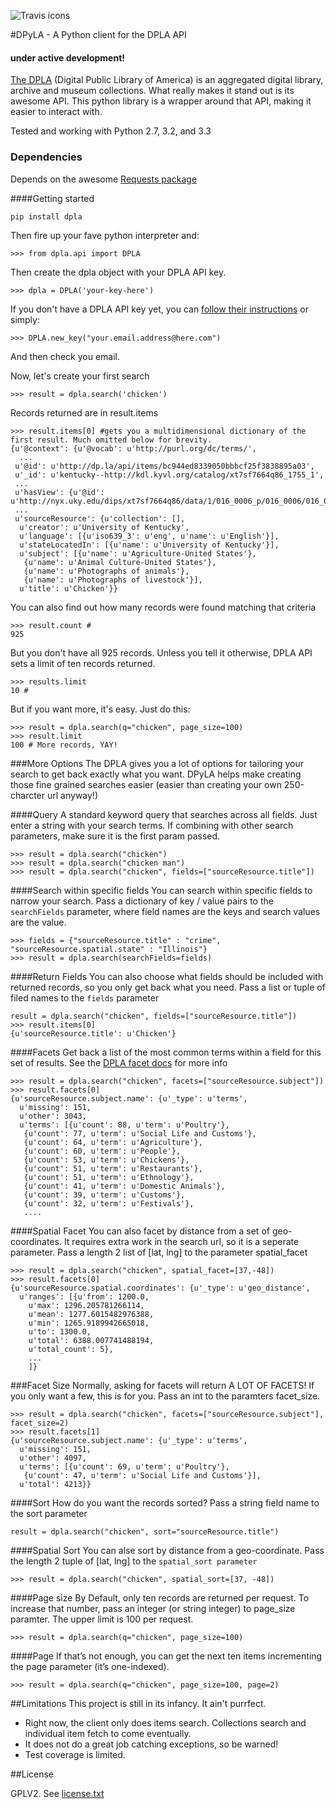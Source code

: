 ![Travis icons](https://travis-ci.org/bibliotechy/DPyLA.png)


#DPyLA - A Python client for the DPLA API
#### under active development! 

[The DPLA](http://dp.la) (Digital Public Library of America) is an aggregated
digital library, archive and museum collections. What really makes it stand
out is its awesome API. This python library is a wrapper around that API,
making it easier to interact with.

Tested and working with Python 2.7, 3.2, and 3.3

### Dependencies
Depends on the awesome [Requests package](http://www.python-requests.org/en/latest/)

####Getting started

`pip install dpla`

Then fire up your fave python interpreter and:

`>>> from dpla.api import DPLA`

Then create the dpla object with your DPLA API key.

`>>> dpla = DPLA('your-key-here')` 

If you don't have a DPLA API key yet, you can
[follow their instructions](http://dp.la/info/developers/codex/policies/#get-a-key)
or simply:

`>>> DPLA.new_key("your.email.address@here.com")`

And then check you email.


Now, let's create your first search

`>>> result = dpla.search('chicken')`

Records returned are in result.items

```
>>> result.items[0] #gets you a multidimensional dictionary of the first result. Much omitted below for brevity.
{u'@context': {u'@vocab': u'http://purl.org/dc/terms/',
  ...
 u'@id': u'http://dp.la/api/items/bc944ed8339050bbbcf25f3838895a03',
 u'_id': u'kentucky--http://kdl.kyvl.org/catalog/xt7sf7664q86_1755_1',
 ...
 u'hasView': {u'@id': u'http://nyx.uky.edu/dips/xt7sf7664q86/data/1/016_0006_p/016_0006/016_0006.jpg'},
 ...
 u'sourceResource': {u'collection': [],
  u'creator': u'University of Kentucky',
  u'language': [{u'iso639_3': u'eng', u'name': u'English'}],
  u'stateLocatedIn': [{u'name': u'University of Kentucky'}],
  u'subject': [{u'name': u'Agriculture-United States'},
   {u'name': u'Animal Culture-United States'},
   {u'name': u'Photographs of animals'},
   {u'name': u'Photographs of livestock'}],
  u'title': u'Chicken'}}
```

You can also find out how many records were found matching that criteria
```
>>> result.count # 
925
```

But you don't have all 925 records. Unless you tell it otherwise, DPLA API sets a limit of ten records returned. 
```
>>> results.limit 
10 # 
```


But if you want more, it's easy. Just do this:
```
>>> result = dpla.search(q="chicken", page_size=100)
>>> result.limit
100 # More records, YAY!
```

###More Options
The DPLA gives you a lot of options for tailoring your search to get back exactly what you want. DPyLA helps make creating those fine grained searches easier (easier than creating your own 250-charcter url anyway!) 

####Query
A standard keyword query that searches across all fields.
Just enter a string with your search terms. If combining with other search parameters, make sure it is the first param passed.
```
>>> result = dpla.search("chicken")
>>> result = dpla.search("chicken man")
>>> result = dpla.search("chicken", fields=["sourceResource.title"])
```

####Search within specific fields
You can search within specific fields to narrow your search. 
Pass a dictionary of key / value pairs to the `searchFields` parameter, where field names are the keys and search values are the value.
```
>>> fields = {"sourceResource.title" : "crime", "sourceResource.spatial.state" : "Illinois"}
>>> result = dpla.search(searchFields=fields)
```

####Return Fields
You can also choose what fields should be included with returned records, so you only get back what you need.
Pass a list or tuple of filed names to the `fields` parameter 
```
result = dpla.search("chicken", fields=["sourceResource.title"])
>>> result.items[0]
{u'sourceResource.title': u'Chicken'}
```

####Facets
Get back a list of the most common terms within a field for this set of results. See the [DPLA facet docs](http://dp.la/info/developers/codex/requests/#faceting) for more info
```
>>> result = dpla.search("chicken", facets=["sourceResource.subject"])
>>> result.facets[0] 
{u'sourceResource.subject.name': {u'_type': u'terms',
  u'missing': 151,
  u'other': 3043,
  u'terms': [{u'count': 88, u'term': u'Poultry'},
   {u'count': 77, u'term': u'Social Life and Customs'},
   {u'count': 64, u'term': u'Agriculture'},
   {u'count': 60, u'term': u'People'},
   {u'count': 53, u'term': u'Chickens'},
   {u'count': 51, u'term': u'Restaurants'},
   {u'count': 51, u'term': u'Ethnology'},
   {u'count': 41, u'term': u'Domestic Animals'},
   {u'count': 39, u'term': u'Customs'},
   {u'count': 32, u'term': u'Festivals'},
   ....

```
####Spatial Facet
You can also facet by distance from a set of geo-coordinates. It requires extra work in the search url, so it is a seperate parameter.
Pass a length 2 list of [lat, lng]  to the parameter spatial_facet
```
>>> result = dpla.search("chicken", spatial_facet=[37,-48])
>>> result.facets[0]
{u'sourceResource.spatial.coordinates': {u'_type': u'geo_distance',
  u'ranges': [{u'from': 1200.0,
    u'max': 1296.205781266114,
    u'mean': 1277.6015482976388,
    u'min': 1265.9189942665018,
    u'to': 1300.0,
    u'total': 6388.007741488194,
    u'total_count': 5},
    ...
    ]}
```
###Facet Size
Normally, asking for facets will return A LOT OF FACETS! If you only want a few, this is for you.
Pass an int to the paramters facet_size.
```
>>> result = dpla.search("chicken", facets=["sourceResource.subject"], facet_size=2)
>>> result.facets[1]
{u'sourceResource.subject.name': {u'_type': u'terms',
  u'missing': 151,
  u'other': 4097,
  u'terms': [{u'count': 69, u'term': u'Poultry'},
   {u'count': 47, u'term': u'Social Life and Customs'}],
  u'total': 4213}}
```

####Sort
How do you want the records sorted? Pass a string field name to the sort parameter
```
result = dpla.search("chicken", sort="sourceResource.title")
```
####Spatial Sort
You can alse sort by distance from a geo-coordinate. Pass the length 2 tuple of  [lat, lng] to the `spatial_sort parameter`
```
>>> result = dpla.search("chicken", spatial_sort=[37, -48])
```
####Page size
By Default, only ten records are returned per request. To increase that number, pass an integer (or string integer) to page_size paramter. The upper limit is 100 per request.
```
>>> result = dpla.search(q="chicken", page_size=100)
```

####Page
If that’s not enough, you can get the next ten items incrementing the page parameter (it’s one-indexed).
```
>>> result = dpla.search(q="chicken", page_size=100, page=2)
```



##Limitations
This project is still in its infancy. It ain't purrfect.
* Right now, the client only does items search. Collections search and individual item fetch to come eventually.
* It does not do a great job catching exceptions, so be warned!
* Test coverage is limited. 

##License

GPLV2. 
See [license.txt](license.txt)
